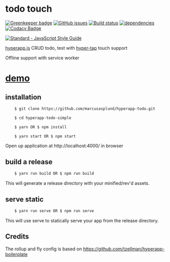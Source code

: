 # todo touch

[![Greenkeeper badge](https://badges.greenkeeper.io/marcusasplund/hyperapp-todo.svg)](https://greenkeeper.io/)
[![GitHub issues](https://img.shields.io/github/issues/marcusasplund/hyperapp-todo.svg)](https://github.com/marcusasplund/hyperapp-todo/issues)
[![Build status](https://travis-ci.org/marcusasplund/hyperapp-todo.svg?branch=master)](https://travis-ci.org/marcusasplund/hyperapp-todo)
[![dependencies](https://david-dm.org/marcusasplund/hyperapp-todo.svg)](https://david-dm.org/marcusasplund/hyperapp-todo)
[![Codacy Badge](https://api.codacy.com/project/badge/Grade/4a4f8aba60a64a50b7075f438c6a46e6)](https://www.codacy.com/app/marcusasplund/hyperapp-todo?utm_source=github.com&amp;utm_medium=referral&amp;utm_content=marcusasplund/hyperapp-todo&amp;utm_campaign=Badge_Grade)

[![Standard - JavaScript Style Guide](https://cdn.rawgit.com/feross/standard/master/badge.svg)](https://github.com/feross/standard)

[hyperapp.js](https://github.com/hyperapp/hyperapp) CRUD todo, test with [hyper-tap](https://github.com/rbiggs/hyper-tap) touch support


Offline support with service worker

# [demo](https://pap.as/hyperapp/todotouch/)


## installation

````bash
    $ git clone https://github.com/marcusasplund/hyperapp-todo.git

    $ cd hyperapp-todo-simple

    $ yarn OR $ npm install

    $ yarn start OR $ npm start
````

Open up application at http://localhost:4000/ in browser

## build a release

````bash
    $ yarn run build OR $ npm run build

````
This will generate a release directory with your minified/rev'd assets.


## serve static

````bash
    $ yarn run serve OR $ npm run serve

````

This will use serve to statically serve your app from the release directory.

## Credits

The rollup and fly config is based on https://github.com/tzellman/hyperapp-boilerplate
